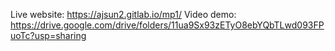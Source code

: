 Live website: https://ajsun2.gitlab.io/mp1/
Video demo: https://drive.google.com/drive/folders/11ua9Sx93zETyO8ebYQbTLwd093FPuoTc?usp=sharing
